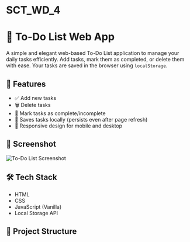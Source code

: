 # SCT_WD_4

# 📝 To-Do List Web App

A simple and elegant web-based To-Do List application to manage your daily tasks efficiently. Add tasks, mark them as completed, or delete them with ease. Your tasks are saved in the browser using `localStorage`.

## 🚀 Features

- ✅ Add new tasks
- 🗑️ Delete tasks
- 📌 Mark tasks as complete/incomplete
- 💾 Saves tasks locally (persists even after page refresh)
- 📱 Responsive design for mobile and desktop

## 📸 Screenshot

![To-Do List Screenshot](./images/screenshot.png) <!-- Rename your uploaded image to `screenshot.png` or update this path -->

## 🛠️ Tech Stack

- HTML
- CSS
- JavaScript (Vanilla)
- Local Storage API

## 📂 Project Structure

